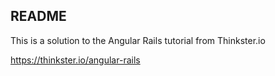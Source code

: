 ## README
This is a solution to the Angular Rails tutorial from Thinkster.io

https://thinkster.io/angular-rails
